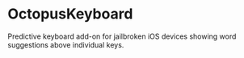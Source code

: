 OctopusKeyboard
===============

Predictive keyboard add-on for jailbroken iOS devices showing word suggestions above individual keys.
